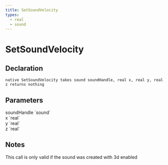 ```yaml
---
title: SetSoundVelocity
types:
  - real
  - sound
---
```


# SetSoundVelocity

## Declaration

```
native SetSoundVelocity takes sound soundHandle, real x, real y, real z returns nothing
```

## Parameters
<dl>
  <dt>soundHandle `sound`</dt>
  <dd></dd>

  <dt>x `real`</dt>
  <dd></dd>

  <dt>y `real`</dt>
  <dd></dd>

  <dt>z `real`</dt>
  <dd></dd>
</dl>

## Notes 
This call is only valid if the sound was created with 3d enabled
